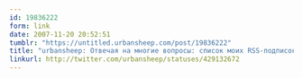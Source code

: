 ```yaml
---
id: 19836222
form: link
date: 2007-11-20 20:52:51
tumblr: "https://untitled.urbansheep.com/post/19836222"
title: "urbansheep: Отвечая на многие вопросы: список моих RSS-подписок выглядит сегодня примерно так: http://b23.ru/e82 Группы и число непрочитанного намекают."
linkurl: http://twitter.com/urbansheep/statuses/429132672
---
```


